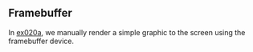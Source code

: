 ## Framebuffer

In [ex020a](ex020a_framebuffer_basics), we manually render a simple graphic to the screen using the framebuffer device.
